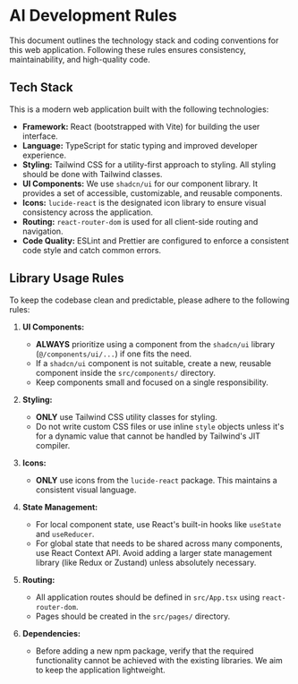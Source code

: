 # AI Development Rules

This document outlines the technology stack and coding conventions for this web application. Following these rules ensures consistency, maintainability, and high-quality code.

## Tech Stack

This is a modern web application built with the following technologies:

*   **Framework:** React (bootstrapped with Vite) for building the user interface.
*   **Language:** TypeScript for static typing and improved developer experience.
*   **Styling:** Tailwind CSS for a utility-first approach to styling. All styling should be done with Tailwind classes.
*   **UI Components:** We use `shadcn/ui` for our component library. It provides a set of accessible, customizable, and reusable components.
*   **Icons:** `lucide-react` is the designated icon library to ensure visual consistency across the application.
*   **Routing:** `react-router-dom` is used for all client-side routing and navigation.
*   **Code Quality:** ESLint and Prettier are configured to enforce a consistent code style and catch common errors.

## Library Usage Rules

To keep the codebase clean and predictable, please adhere to the following rules:

1.  **UI Components:**
    *   **ALWAYS** prioritize using a component from the `shadcn/ui` library (`@/components/ui/...`) if one fits the need.
    *   If a `shadcn/ui` component is not suitable, create a new, reusable component inside the `src/components/` directory.
    *   Keep components small and focused on a single responsibility.

2.  **Styling:**
    *   **ONLY** use Tailwind CSS utility classes for styling.
    *   Do not write custom CSS files or use inline `style` objects unless it's for a dynamic value that cannot be handled by Tailwind's JIT compiler.

3.  **Icons:**
    *   **ONLY** use icons from the `lucide-react` package. This maintains a consistent visual language.

4.  **State Management:**
    *   For local component state, use React's built-in hooks like `useState` and `useReducer`.
    *   For global state that needs to be shared across many components, use React Context API. Avoid adding a larger state management library (like Redux or Zustand) unless absolutely necessary.

5.  **Routing:**
    *   All application routes should be defined in `src/App.tsx` using `react-router-dom`.
    *   Pages should be created in the `src/pages/` directory.

6.  **Dependencies:**
    *   Before adding a new npm package, verify that the required functionality cannot be achieved with the existing libraries. We aim to keep the application lightweight.